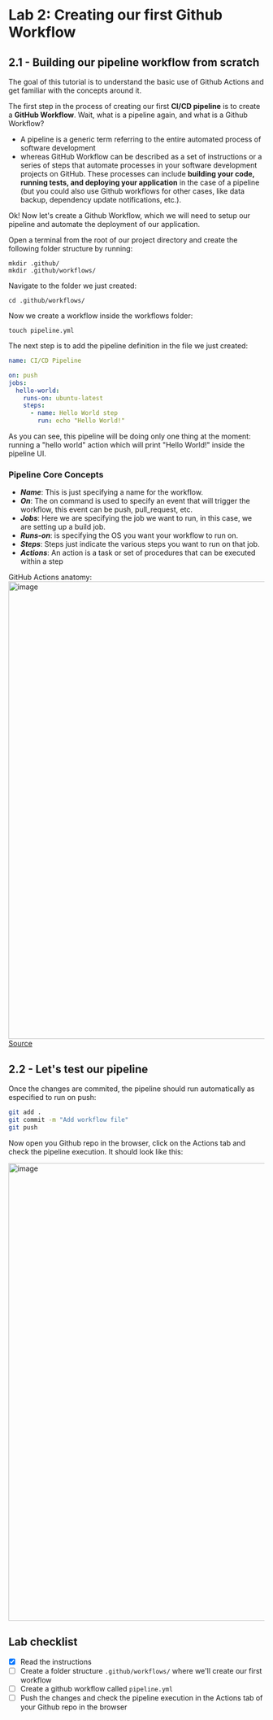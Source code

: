 # Lab 2: Creating our first Github Workflow

## 2.1 - Building our pipeline workflow from scratch

The goal of this tutorial is to understand the basic use of Github Actions and get familiar with the concepts around it.

The first step in the process of creating our first **CI/CD pipeline** is to create a **GitHub Workflow**. Wait, what is a pipeline again, and what is a Github Workflow?    
* A pipeline is a generic term referring to the entire automated process of software development
* whereas GitHub Workflow can be described as a set of instructions or a series of steps that automate processes in your software development projects on GitHub. These processes can include **building your code, running tests, and deploying your application** in the case of a pipeline (but you could also use Github workflows for other cases, like data backup, dependency update notifications, etc.).

Ok! Now let's create a Github Workflow, which we will need to setup our pipeline and automate the deployment of our application. 

Open a terminal from the root of our project directory and create the following folder structure by running:

```
mkdir .github/
mkdir .github/workflows/
```

Navigate to the folder we just created:

```
cd .github/workflows/
```

Now we create a workflow inside the workflows folder:

```
touch pipeline.yml
```

The next step is to add the pipeline definition in the file we just created:

```yml
name: CI/CD Pipeline

on: push
jobs:
  hello-world:
    runs-on: ubuntu-latest
    steps:
      - name: Hello World step
        run: echo "Hello World!"
```
As you can see, this pipeline will be doing only one thing at the moment: running a "hello world" action which will print "Hello World!" inside the pipeline UI.

### Pipeline Core Concepts

- **_Name_**: This is just specifying a name for the workflow.
- **_On_**: The on command is used to specify an event that will trigger the workflow, this event can be push, pull_request, etc.
- **_Jobs_**: Here we are specifying the job we want to run, in this case, we are setting up a build job.
- **_Runs-on_**: is specifying the OS you want your workflow to run on.
- **_Steps_**: Steps just indicate the various steps you want to run on that job.
- **_Actions_**: An action is a task or set of procedures that can be executed within a step

GitHub Actions anatomy:
<img width="900" alt="image" src="https://cdn.hashnode.com/res/hashnode/image/upload/v1649373965048/k3ExcTcW5.png?auto=compress,format&format=webp">     
[Source](https://hungvu.tech/what-is-github-actions-a-not-so-eli5-introduction-in-2022)

## 2.2 - Let's test our pipeline

Once the changes are commited, the pipeline should run automatically as especified to run on push:

```bash
git add .
git commit -m "Add workflow file"
git push
```

Now open you Github repo in the browser, click on the Actions tab and check the pipeline execution. It should look like this:

<img width="900" alt="image" src="https://github.com/caprosset/github-actions-repository/assets/12846321/f5f33c11-3806-431e-93fe-db383ef80739">

## Lab checklist

- [x] Read the instructions
- [ ] Create a folder structure `.github/workflows/` where we'll create our first workflow
- [ ] Create a github workflow called `pipeline.yml`
- [ ] Push the changes and check the pipeline execution in the Actions tab of your Github repo in the browser
